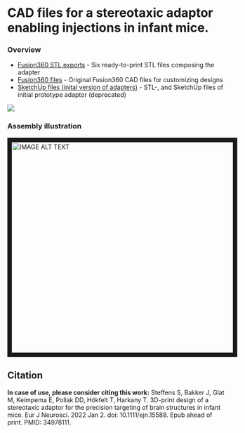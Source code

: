# CAD files for a stereotaxic adaptor enabling injections in infant mice.

### Overview 
- [Fusion360 STL exports](https://github.com/LoaloaF/stereotaxic-surgery-adapter/tree/main/Fusion360%20STL%20exports "Fusion360 STL exports") - Six ready-to-print STL files composing the adapter
- [Fusion360 files](https://github.com/LoaloaF/stereotaxic-surgery-adapter/tree/main/Fusion360%20files "Fusion360 files") - Original Fusion360 CAD files for customizing designs
- [SketchUp files (inital version of adapters)](https://github.com/LoaloaF/stereotaxic-surgery-adapter/tree/main/SketchUp%20files%20(inital%20version%20of%20adapters)  "SketchUp files (inital version of adapters)") - STL-, and SketchUp files of initial prototype adaptor (deprecated)

![](illustrations/ezgif-2-de60285381.gif)

<!-- ![Alt text](illustrations/example.PNG?raw=true "Snapshot of modified stereotaxic setup") -->
<!-- <img src="illustrations/example.PNG" alt="drawing" style="width:200px;"/> -->

### Assembly illustration
<a href="http://www.youtube.com/watch?feature=player_embedded&v=tv058SZKGwQ
" target="_blank"><img src="http://img.youtube.com/vi/tv058SZKGwQ/0.jpg" 
alt="IMAGE ALT TEXT" width="640" height="480" border="10" /></a>


## Citation
**In case of use, please consider citing this work:**
Steffens S, Bakker J, Glat M, Keimpema E, Pollak DD, Hökfelt T, Harkany T. 3D-print design of a stereotaxic adaptor for the precision targeting of brain structures in infant mice. Eur J Neurosci. 2022 Jan 2. doi: 10.1111/ejn.15588. Epub ahead of print. PMID: 34978111.
